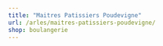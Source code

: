 ```yaml
---
title: "Maitres Patissiers Poudevigne"
url: /arles/maitres-patissiers-poudevigne/
shop: boulangerie
---
```

